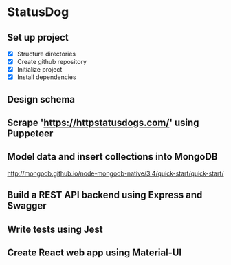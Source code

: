 # StatusDog

## Set up project

- [x] Structure directories
- [x] Create github repository
- [x] Initialize project
- [x] Install dependencies

## Design schema

## Scrape 'https://httpstatusdogs.com/' using Puppeteer

## Model data and insert collections into MongoDB

<http://mongodb.github.io/node-mongodb-native/3.4/quick-start/quick-start/>

## Build a REST API backend using Express and Swagger

## Write tests using Jest

## Create React web app using Material-UI
